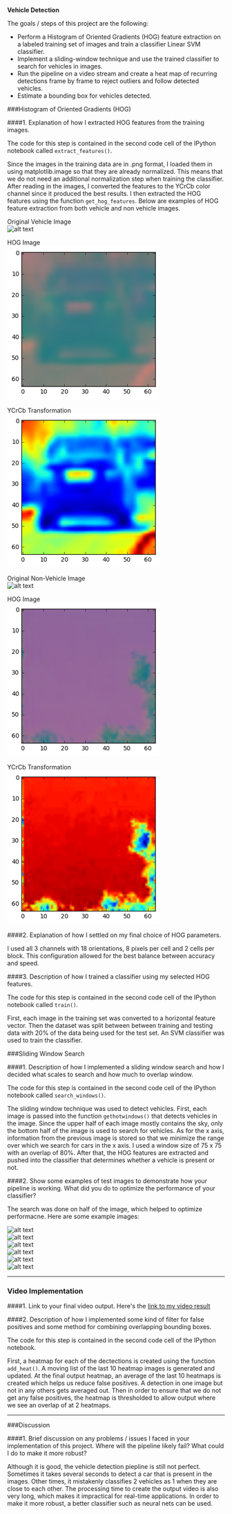 **Vehicle Detection**

The goals / steps of this project are the following:

* Perform a Histogram of Oriented Gradients (HOG) feature extraction on a labeled training set of images and train a classifier Linear SVM classifier.
* Implement a sliding-window technique and use the trained classifier to search for vehicles in images.
* Run the pipeline on a video stream and create a heat map of recurring detections frame by frame to reject outliers and follow detected vehicles.
* Estimate a bounding box for vehicles detected.

[//]: # (Image References)
[image1]: /vehicles/GTI_Far/image0000.png
[image2]: /output_images/out_8.png
[image3]: /output_images/out_9.png
[image4]: /non-vehicles/Extras/extra1.png
[image5]: /output_images/out_1.png
[image6]: /output_images/out_2.png
[image7]: /output_images/out_46.png
[image8]: /output_images/out_47.png
[image9]: /output_images/out_48.png
[image10]: /output_images/out_49.png
[image11]: /output_images/out_53.png
[image12]: /output_images/out_54.png

###Histogram of Oriented Gradients (HOG)

####1. Explanation of how I extracted HOG features from the training images.

The code for this step is contained in the second code cell of the IPython notebook called `extract_features()`.  

Since the images in the training data are in .png format, I loaded them in using matplotlib.image so that they are already normalized. This means that we do not need an additional normalization step when training the classifier. After reading in the images, I converted the features to the YCrCb color channel since it produced the best results. I then extracted the HOG features using the function `get_hog_features`. Below are examples of HOG feature extraction from both vehicle and non vehicle images.  

Original Vehicle Image  
![alt text][image1]  

HOG Image  
![alt text][image2]  

YCrCb Transformation  
![alt text][image3]  

Original Non-Vehicle Image  
![alt text][image4]  

HOG Image  
![alt text][image5]  

YCrCb Transformation  
![alt text][image6]  


####2. Explanation of how I settled on my final choice of HOG parameters.

I used all 3 channels with 18 orientations, 8 pixels per cell and 2 cells per block. This configuration allowed for the best balance between accuracy and speed. 

####3. Description of how I trained a classifier using my selected HOG features.  

The code for this step is contained in the second code cell of the IPython notebook called `train()`.  

First, each image in the training set was converted to a horizontal feature vector. Then the dataset was split between between training and testing data with 20% of the data being used for the test set. An SVM classifier was used to train the classifier.  

###Sliding Window Search

####1. Description of how I implemented a sliding window search and how I decided what scales to search and how much to overlap window.  

The code for this step is contained in the second code cell of the IPython notebook called `search_windows()`.  

The sliding window technique was used to detect vehicles. First, each image is passed into the function `gethotwindows()` that detects vehicles in the image. Since the upper half of each image mostly contains the sky, only the bottom half of the image is used to search for vehicles. As for the x axis, information from the previous image is stored so that we minimize the range over which we search for cars in the x axis. I used a window size of 75 x 75 with an overlap of 80%. After that, the HOG features are extracted and pushed into the classifier that determines whether a vehicle is present or not. 


####2. Show some examples of test images to demonstrate how your pipeline is working.  What did you do to optimize the performance of your classifier?

The search was done on half of the image, which helped to optimize performacne. Here are some example images:  


![alt text][image7]  
![alt text][image8]  
![alt text][image9]  
![alt text][image10]  
![alt text][image11]  
![alt text][image12]  

---

### Video Implementation

####1. Link to your final video output. 
Here's the [link to my video result](https://github.com/AmanMander123/VehicleDetectionAndTracking)


####2. Description of how I implemented some kind of filter for false positives and some method for combining overlapping bounding boxes.

The code for this step is contained in the second code cell of the IPython notebook.  

First, a heatmap for each of the dectections is created using the function `add_heat()`. A moving list of the last 10 heatmap images is generated and updated. At the final output heatmap, an average of the last 10 heatmaps is created which helps us reduce false positives. A detection in one image but not in any others gets averaged out. Then in order to ensure that we do not get any false positives, the heatmap is thresholded to allow output where we see an overlap of at 2 heatmaps.   


---

###Discussion

####1. Brief discussion on any problems / issues I faced in your implementation of this project.  Where will the pipeline likely fail?  What could I do to make it more robust?

Although it is good, the vehicle detection piepline is still not perfect. Sometimes it takes several seconds to detect a car that is present in the images. Other times, it mistakenly classifies 2 vehicles as 1 when they are close to each other. The processing time to create the output video is also very long, which makes it impractical for real-time applications. In order to make it more robust, a better classifier such as neural nets can be used.  

